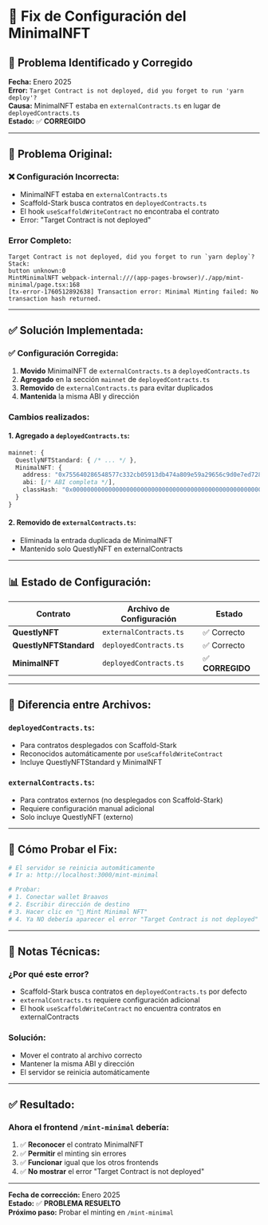 # 🔧 Fix de Configuración del MinimalNFT

## 🚨 **Problema Identificado y Corregido**

**Fecha:** Enero 2025  
**Error:** `Target Contract is not deployed, did you forget to run 'yarn deploy'?`  
**Causa:** MinimalNFT estaba en `externalContracts.ts` en lugar de `deployedContracts.ts`  
**Estado:** ✅ **CORREGIDO**

---

## 🐛 **Problema Original:**

### **❌ Configuración Incorrecta:**
- MinimalNFT estaba en `externalContracts.ts`
- Scaffold-Stark busca contratos en `deployedContracts.ts`
- El hook `useScaffoldWriteContract` no encontraba el contrato
- Error: "Target Contract is not deployed"

### **Error Completo:**
```
Target Contract is not deployed, did you forget to run `yarn deploy`? Stack: 
button unknown:0
MintMinimalNFT webpack-internal:///(app-pages-browser)/./app/mint-minimal/page.tsx:168
[tx-error-1760512892638] Transaction error: Minimal Minting failed: No transaction hash returned.
```

---

## ✅ **Solución Implementada:**

### **✅ Configuración Corregida:**
1. **Movido** MinimalNFT de `externalContracts.ts` a `deployedContracts.ts`
2. **Agregado** en la sección `mainnet` de `deployedContracts.ts`
3. **Removido** de `externalContracts.ts` para evitar duplicados
4. **Mantenida** la misma ABI y dirección

### **Cambios realizados:**

#### **1. Agregado a `deployedContracts.ts`:**
```typescript
mainnet: {
  QuestlyNFTStandard: { /* ... */ },
  MinimalNFT: {
    address: "0x755640286548577c332cb05913db474a809e59a29656c9d0e7ed7285dac8e88",
    abi: [/* ABI completa */],
    classHash: "0x0000000000000000000000000000000000000000000000000000000000000000"
  }
}
```

#### **2. Removido de `externalContracts.ts`:**
- Eliminada la entrada duplicada de MinimalNFT
- Mantenido solo QuestlyNFT en externalContracts

---

## 📊 **Estado de Configuración:**

| Contrato | Archivo de Configuración | Estado |
|----------|-------------------------|--------|
| **QuestlyNFT** | `externalContracts.ts` | ✅ Correcto |
| **QuestlyNFTStandard** | `deployedContracts.ts` | ✅ Correcto |
| **MinimalNFT** | `deployedContracts.ts` | ✅ **CORREGIDO** |

---

## 🎯 **Diferencia entre Archivos:**

### **`deployedContracts.ts`:**
- Para contratos desplegados con Scaffold-Stark
- Reconocidos automáticamente por `useScaffoldWriteContract`
- Incluye QuestlyNFTStandard y MinimalNFT

### **`externalContracts.ts`:**
- Para contratos externos (no desplegados con Scaffold-Stark)
- Requiere configuración manual adicional
- Solo incluye QuestlyNFT (externo)

---

## 🚀 **Cómo Probar el Fix:**

```bash
# El servidor se reinicia automáticamente
# Ir a: http://localhost:3000/mint-minimal

# Probar:
# 1. Conectar wallet Braavos
# 2. Escribir dirección de destino
# 3. Hacer clic en "🎯 Mint Minimal NFT"
# 4. Ya NO debería aparecer el error "Target Contract is not deployed"
```

---

## 📝 **Notas Técnicas:**

### **¿Por qué este error?**
- Scaffold-Stark busca contratos en `deployedContracts.ts` por defecto
- `externalContracts.ts` requiere configuración adicional
- El hook `useScaffoldWriteContract` no encuentra contratos en externalContracts

### **Solución:**
- Mover el contrato al archivo correcto
- Mantener la misma ABI y dirección
- El servidor se reinicia automáticamente

---

## ✅ **Resultado:**

### **Ahora el frontend `/mint-minimal` debería:**
1. ✅ **Reconocer** el contrato MinimalNFT
2. ✅ **Permitir** el minting sin errores
3. ✅ **Funcionar** igual que los otros frontends
4. ✅ **No mostrar** el error "Target Contract is not deployed"

---

**Fecha de corrección:** Enero 2025  
**Estado:** ✅ **PROBLEMA RESUELTO**  
**Próximo paso:** Probar el minting en `/mint-minimal`
